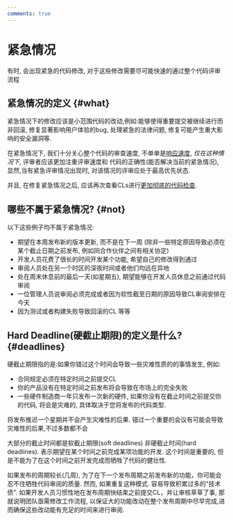 ```yaml
---
comments: true
---
```


# 紧急情况

有时, 会出现紧急的代码修改, 对于这些修改需要尽可能快速的通过整个代码评审流程

## 紧急情况的定义 {#what}

紧急情况下的修改应该是小范围代码的改动,例如:能够使得重要提交被继续进行而非回滚, 修复显著影响用户体验的bug, 处理紧急的法律问题,
修复可能产生重大影响的安全漏洞等.

在紧急情况下, 我们十分关心整个代码的审查速度, 不单单是[响应速度](reviewer/speed.md), *仅在这种情况下*, 评审者应该更加注重评审速度和
代码的正确性(能否解决当前的紧急情况), 显然,当有紧急评审情况出现时, 对该情况的评审应处于最高优先状态.

并且, 在修复紧急情况之后, 应该再次查看CLs进行[更加彻底的代码检查](reviewer/looking-for.md).

## 哪些不属于紧急情况? {#not}

以下这些例子均不属于紧急情况:

- 期望在本周发布新的版本更新, 而不是在下一周 (除非一些特定原因导致必须在某个截止日期之前发布, 例如同合作伙伴之间有相关协定)
- 开发人员花费了很长的时间开发某个功能, 希望自己的修改得到通过
- 审阅人员处在另一个时区的深夜时间或者他们均远在异地
- 处在周末休息前的最后一天(如星期五), 期望能够在开发人员休息之前通过代码审阅
- 一位管理人员说审阅必须完成或者因为软性截至日期的原因导致CL审阅安排在今天
- 因为测试或者构建失败导致回滚的CL
等等

## Hard Deadline(硬截止期限)的定义是什么? {#deadlines}

硬截止期限指的是:如果你错过这个时间会导致一些灾难性质的的事情发生, 例如:

- 合同规定必须在特定时间之前提交CL
- 你的产品没有在特定时间之前发布将会导致在市场上的完全失败
- 一些硬件制造商一年只发布一次新的硬件, 如果你没有在截止时间之前提交你的代码, 将会是灾难的, 具体取决于您将发布的代码类型.

将发布推迟一个星期并不会产生灾难性的后果. 错过一个重要的会议有可能会导致灾难性的后果,不过多数都不会

大部分的截止时间都是软截止期限(soft deadlines) 非硬截止时间(hard deadlines). 表示期望在某个时间之前完成某项功能的开发.
这个时间是重要的, 但是不能为了在这个时间之前开发完成而牺牲了代码的健壮性.

如果发布的周期较长(几周), 为了在下一个发布周期之前发布新的功能，你可能会忍不住牺牲代码审阅的质量.
然而, 如果重复这种模式. 容易导致积累过多的"技术债". 如果开发人员习惯性地在发布周期快结束之前提交CL，并让审核草草了事,
那就说明团队亟需修改工作流程, 以保证大的功能改动在整个发布周期中尽早完成,进而确保这些改动能有充足的时间来进行审阅.
